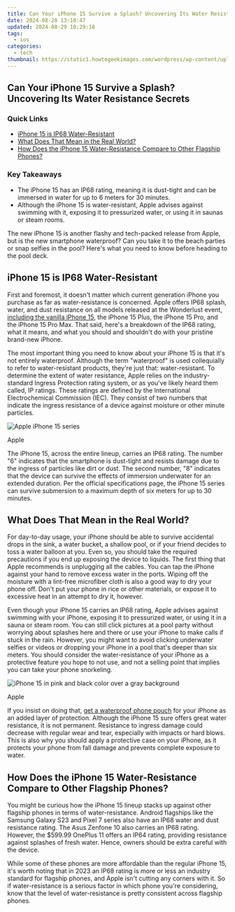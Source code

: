 ```yaml
---
title: Can Your iPhone 15 Survive a Splash? Uncovering Its Water Resistance Secrets
date: 2024-08-28 13:10:47
updated: 2024-08-29 10:29:18
tags:
  - ios
categories:
  - tech
thumbnail: https://static1.howtogeekimages.com/wordpress/wp-content/uploads/2023/09/3-7.png
---
```


## Can Your iPhone 15 Survive a Splash? Uncovering Its Water Resistance Secrets

### Quick Links

* [iPhone 15 is IP68 Water-Resistant](https://activate-lock.techidaily.com/in-2024-effective-ways-to-fix-checkra1n-error-31-from-iphone-12-by-drfone-ios/)
* [What Does That Mean in the Real World?](https://vp-tips.techidaily.com/updated-2024-approved-effortless-transformation-how-to-convert-avis-to-gifs-via-filmora/)
* [How Does the iPhone 15 Water-Resistance Compare to Other Flagship Phones?](https://techidaily.com/best-fixes-for-vivo-y78plus-hard-reset-drfone-by-drfone-reset-android-reset-android/)

### Key Takeaways

* The iPhone 15 has an IP68 rating, meaning it is dust-tight and can be immersed in water for up to 6 meters for 30 minutes.
* Although the iPhone 15 is water-resistant, Apple advises against swimming with it, exposing it to pressurized water, or using it in saunas or steam rooms.

 The new iPhone 15 is another flashy and tech-packed release from Apple, but is the new smartphone waterproof? Can you take it to the beach parties or snap selfies in the pool? Here's what you need to know before heading to the pool deck.

##  iPhone 15 is IP68 Water-Resistant

 First and foremost, it doesn't matter which current generation iPhone you purchase as far as water-resistance is concerned. Apple offers IP68 splash, water, and dust resistance on all models released at the Wonderlust event, [including the vanilla iPhone 15](https://youtube-data.techidaily.com/approved-sound-strategies-tailoring-your-microphone-to-align-with-your-youtube-channel/), the iPhone 15 Plus, the iPhone 15 Pro, and the iPhone 15 Pro Max. That said, here's a breakdown of the IP68 rating, what it means, and what you should and shouldn't do with your pristine brand-new iPhone.

 The most important thing you need to know about your iPhone 15 is that it's not entirely waterproof. Although the term "waterproof" is used collequially to refer to water-resistant products, they're just that: water-resistant. To determine the extent of water resistance, Apple relies on the industry-standard Ingress Protection rating system, or as you've likely heard them called, IP ratings. These ratings are defined by the International Electrochemical Commission (IEC). They consist of two numbers that indicate the ingress resistance of a device against moisture or other minute particles.

![Apple iPhone 15 series](https://static1.howtogeekimages.com/wordpress/wp-content/uploads/2023/09/iphone.jpg) 

Apple

 The iPhone 15, across the entire lineup, carries an IP68 rating. The number "6" indicates that the smartphone is dust-tight and resists damage due to the ingress of particles like dirt or dust. The second number, "8" indicates that the device can survive the effects of immersion underwater for an extended duration. Per the official specifications page, the iPhone 15 series can survive submersion to a maximum depth of six meters for up to 30 minutes.

##  What Does That Mean in the Real World?

 For day-to-day usage, your iPhone should be able to survive accidental drops in the sink, a water bucket, a shallow pool, or if your friend decides to toss a water balloon at you. Even so, you should take the required precautions if you end up exposing the device to liquids. The first thing that Apple recommends is unplugging all the cables. You can tap the iPhone against your hand to remove excess water in the ports. Wiping off the moisture with a lint-free microfiber cloth is also a good way to dry your phone off. Don't put your phone in rice or other materials, or expose it to excessive heat in an attempt to dry it, however.

 Even though your iPhone 15 carries an IP68 rating, Apple advises against swimming with your iPhone, exposing it to pressurized water, or using it in a sauna or steam room. You can still click pictures at a pool party without worrying about splashes here and there or use your iPhone to make calls if stuck in the rain. However, you might want to avoid clicking underwater selfies or videos or dropping your iPhone in a pool that's deeper than six meters. You should consider the water-resistance of your iPhone as a protective feature you hope to not use, and not a selling point that implies you can take your phone snorkeling.

![iPhone 15 in pink and black color over a gray background](https://static1.howtogeekimages.com/wordpress/wp-content/uploads/2023/09/design_endframe__cb31n5bv6082_large_2x.jpg) 

Apple

 If you insist on doing that, [get a waterproof phone pouch](https://fake-location.techidaily.com/how-to-watch-hulu-outside-us-on-motorola-g54-5g-drfone-by-drfone-virtual-android/) for your iPhone as an added layer of protection. Although the iPhone 15 sure offers great water resistance, it is not permanent. Resistance to ingress damage could decrease with regular wear and tear, especially with impacts or hard blows. This is also why you should apply a protective case on your iPhone, as it protects your phone from fall damage and prevents complete exposure to water.

##  How Does the iPhone 15 Water-Resistance Compare to Other Flagship Phones?

 You might be curious how the iPhone 15 lineup stacks up against other flagship phones in terms of water-resistance. Android flagships like the Samsung Galaxy S23 and Pixel 7 series also have an IP68 water and dust resistance rating. The Asus Zenfone 10 also carries an IP68 rating. However, the $599.99 OnePlus 11 offers an IP64 rating, providing resistance against splashes of fresh water. Hence, owners should be extra careful with the device.

 While some of these phones are more affordable than the regular iPhone 15, it's worth noting that in 2023 an IP68 rating is more or less an industry standard for flagship phones, and Apple isn't cutting any corners with it. So if water-resistance is a serious factor in which phone you're considering, know that the level of water-resistance is pretty consistent across flagship phones.

<ins class="adsbygoogle"
     style="display:block"
     data-ad-format="autorelaxed"
     data-ad-client="ca-pub-7571918770474297"
     data-ad-slot="1223367746"></ins>



<ins class="adsbygoogle"
     style="display:block"
     data-ad-client="ca-pub-7571918770474297"
     data-ad-slot="8358498916"
     data-ad-format="auto"
     data-full-width-responsive="true"></ins>
